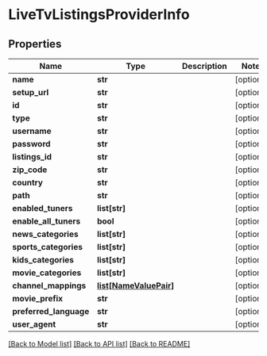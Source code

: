 # LiveTvListingsProviderInfo

## Properties
Name | Type | Description | Notes
------------ | ------------- | ------------- | -------------
**name** | **str** |  | [optional] 
**setup_url** | **str** |  | [optional] 
**id** | **str** |  | [optional] 
**type** | **str** |  | [optional] 
**username** | **str** |  | [optional] 
**password** | **str** |  | [optional] 
**listings_id** | **str** |  | [optional] 
**zip_code** | **str** |  | [optional] 
**country** | **str** |  | [optional] 
**path** | **str** |  | [optional] 
**enabled_tuners** | **list[str]** |  | [optional] 
**enable_all_tuners** | **bool** |  | [optional] 
**news_categories** | **list[str]** |  | [optional] 
**sports_categories** | **list[str]** |  | [optional] 
**kids_categories** | **list[str]** |  | [optional] 
**movie_categories** | **list[str]** |  | [optional] 
**channel_mappings** | [**list[NameValuePair]**](NameValuePair.md) |  | [optional] 
**movie_prefix** | **str** |  | [optional] 
**preferred_language** | **str** |  | [optional] 
**user_agent** | **str** |  | [optional] 

[[Back to Model list]](../README.md#documentation-for-models) [[Back to API list]](../README.md#documentation-for-api-endpoints) [[Back to README]](../README.md)

